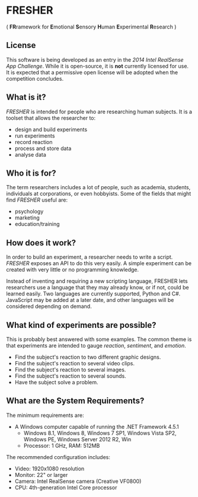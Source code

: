 FRESHER 
=======
(
**FR**ramework for 
**E**motional 
**S**ensory 
**H**uman 
**E**xperimental 
**R**esearch
)

License
-------
This software is being developed as an entry in the *2014 Intel RealSense App Challenge*.
While it is open-source, it is **not** currently licensed for use. It is expected that a
permissive open license will be adopted when the competition concludes.

What is it?
-----------
*FRESHER* is intended for people who are researching human subjects. It is a toolset that
allows the researcher to:
* design and build experiments
* run experiments
* record reaction
* process and store data
* analyse data

Who it is for?
--------------
The term researchers includes a lot of people, such as academia, students, individuals 
at corporations, or even hobbyists. Some of the fields that might find *FRESHER* useful are:
* psychology
* marketing
* education/training

How does it work?
-----------------
In order to build an experiment, a researcher needs to write a script. *FRESHER* exposes an
API to do this very easily. A simple experiment can be created with very little or no
programming knowledge. 

Instead of inventing and requiring a new scripting language,
FRESHER lets researchers use a language that they may already know, or if not, could be
learned easily. Two languages are currently supported, Python and C#. JavaScript may be
added at a later date, and other languages will be considered depending on demand.

What kind of experiments are possible?
--------------------------------------
This is probably best answered with some examples. The common theme is that experiments
are intended to gauge *reaction*, *sentiment*, and *emotion*.
* Find the subject's reaction to two different graphic designs.
* Find the subject's reaction to several video clips.
* Find the subject's reaction to several images.
* Find the subject's reaction to several sounds.
* Have the subject solve a problem.

What are the System Requirements?
---------------------------------
The minimum requirements are:
* A Windows computer capable of running the .NET Framework 4.5.1
    * Windows 8.1, Windows 8, Windows 7 SP1, Windows Vista SP2, Windows PE, 
      Windows Server 2012 R2, Win
    * Processor: 1 GHz, RAM: 512MB
    
The recommended configuration includes:
* Video: 1920x1080 resolution
* Monitor: 22" or larger
* Camera: Intel RealSense camera (Creative VF0800)
* CPU: 4th-generation Intel Core processor
